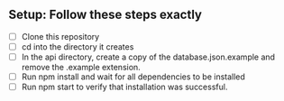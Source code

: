 ## Setup: Follow these steps exactly
-[ ] Clone this repository
-[ ] cd into the directory it creates
-[ ] In the api directory, create a copy of the database.json.example and remove the .example extension.
-[ ] Run npm install and wait for all dependencies to be installed
-[ ] Run npm start to verify that installation was successful.